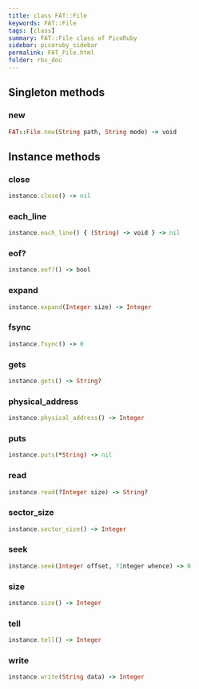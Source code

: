 ```yaml
---
title: class FAT::File
keywords: FAT::File
tags: [class]
summary: FAT::File class of PicoRuby
sidebar: picoruby_sidebar
permalink: FAT_File.html
folder: rbs_doc
---
```

## Singleton methods
### new

```ruby
FAT::File.new(String path, String mode) -> void
```
## Instance methods
### close

```ruby
instance.close() -> nil
```
### each_line

```ruby
instance.each_line() { (String) -> void } -> nil
```
### eof?

```ruby
instance.eof?() -> bool
```
### expand

```ruby
instance.expand(Integer size) -> Integer
```
### fsync

```ruby
instance.fsync() -> 0
```
### gets

```ruby
instance.gets() -> String?
```
### physical_address

```ruby
instance.physical_address() -> Integer
```
### puts

```ruby
instance.puts(*String) -> nil
```
### read

```ruby
instance.read(?Integer size) -> String?
```
### sector_size

```ruby
instance.sector_size() -> Integer
```
### seek

```ruby
instance.seek(Integer offset, ?Integer whence) -> 0
```
### size

```ruby
instance.size() -> Integer
```
### tell

```ruby
instance.tell() -> Integer
```
### write

```ruby
instance.write(String data) -> Integer
```
